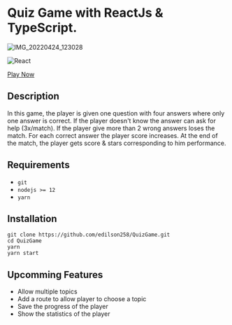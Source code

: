 # Quiz Game with ReactJs & TypeScript.

![IMG_20220424_123028](https://user-images.githubusercontent.com/101186072/164972232-3e71be81-f14f-4b1e-9704-7616a88c6a79.jpg)

![React](https://img.shields.io/badge/react-%2320232a.svg?style=for-the-badge&logo=react&logoColor=%2361DAFB)

[Play Now](https://quiz-game-liart.vercel.app/)

## Description ##

In this game, the player is given one question with four answers where only one answer is correct.
If the player doesn't know the answer can ask for help (3x/match). 
If the player give more than 2 wrong answers loses the match.
For each correct answer the player score increases.
At the end of the match, the player gets score & stars corresponding to him performance.

## Requirements ##
* `git`
* `nodejs >= 12`
* `yarn`

## Installation ##

```
git clone https://github.com/edilson258/QuizGame.git
cd QuizGame
yarn
yarn start
```

## Upcomming Features ##

* Allow multiple topics 
* Add a route to allow player to choose a topic
* Save the progress of the player
* Show the statistics of the player

